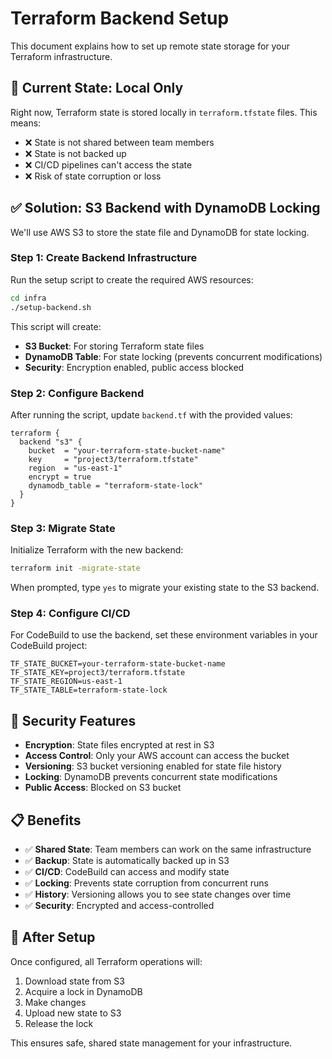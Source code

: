 # Terraform Backend Setup

This document explains how to set up remote state storage for your Terraform infrastructure.

## 🚨 **Current State: Local Only**

Right now, Terraform state is stored locally in `terraform.tfstate` files. This means:
- ❌ State is not shared between team members
- ❌ State is not backed up
- ❌ CI/CD pipelines can't access the state
- ❌ Risk of state corruption or loss

## ✅ **Solution: S3 Backend with DynamoDB Locking**

We'll use AWS S3 to store the state file and DynamoDB for state locking.

### **Step 1: Create Backend Infrastructure**

Run the setup script to create the required AWS resources:

```bash
cd infra
./setup-backend.sh
```

This script will create:
- **S3 Bucket**: For storing Terraform state files
- **DynamoDB Table**: For state locking (prevents concurrent modifications)
- **Security**: Encryption enabled, public access blocked

### **Step 2: Configure Backend**

After running the script, update `backend.tf` with the provided values:

```hcl
terraform {
  backend "s3" {
    bucket  = "your-terraform-state-bucket-name"
    key     = "project3/terraform.tfstate"
    region  = "us-east-1"
    encrypt = true
    dynamodb_table = "terraform-state-lock"
  }
}
```

### **Step 3: Migrate State**

Initialize Terraform with the new backend:

```bash
terraform init -migrate-state
```

When prompted, type `yes` to migrate your existing state to the S3 backend.

### **Step 4: Configure CI/CD**

For CodeBuild to use the backend, set these environment variables in your CodeBuild project:

```
TF_STATE_BUCKET=your-terraform-state-bucket-name
TF_STATE_KEY=project3/terraform.tfstate
TF_STATE_REGION=us-east-1
TF_STATE_TABLE=terraform-state-lock
```

## 🔐 **Security Features**

- **Encryption**: State files encrypted at rest in S3
- **Access Control**: Only your AWS account can access the bucket
- **Versioning**: S3 bucket versioning enabled for state file history
- **Locking**: DynamoDB prevents concurrent state modifications
- **Public Access**: Blocked on S3 bucket

## 📋 **Benefits**

- ✅ **Shared State**: Team members can work on the same infrastructure
- ✅ **Backup**: State is automatically backed up in S3
- ✅ **CI/CD**: CodeBuild can access and modify state
- ✅ **Locking**: Prevents state corruption from concurrent runs
- ✅ **History**: Versioning allows you to see state changes over time
- ✅ **Security**: Encrypted and access-controlled

## 🚀 **After Setup**

Once configured, all Terraform operations will:
1. Download state from S3
2. Acquire a lock in DynamoDB
3. Make changes
4. Upload new state to S3
5. Release the lock

This ensures safe, shared state management for your infrastructure.
